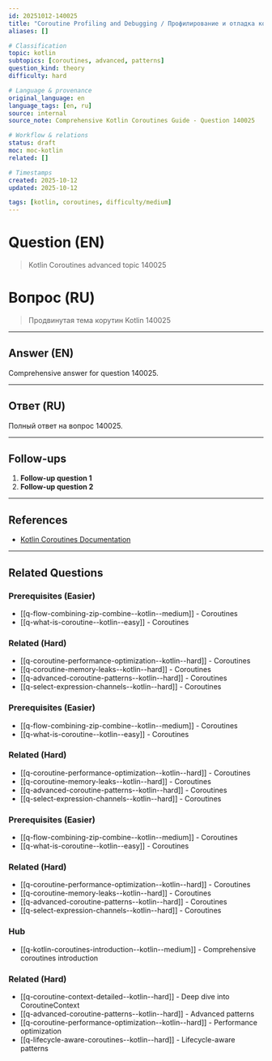```yaml
---
id: 20251012-140025
title: "Coroutine Profiling and Debugging / Профилирование и отладка корутин"
aliases: []

# Classification
topic: kotlin
subtopics: [coroutines, advanced, patterns]
question_kind: theory
difficulty: hard

# Language & provenance
original_language: en
language_tags: [en, ru]
source: internal
source_note: Comprehensive Kotlin Coroutines Guide - Question 140025

# Workflow & relations
status: draft
moc: moc-kotlin
related: []

# Timestamps
created: 2025-10-12
updated: 2025-10-12

tags: [kotlin, coroutines, difficulty/medium]
---
```

# Question (EN)
> Kotlin Coroutines advanced topic 140025

# Вопрос (RU)
> Продвинутая тема корутин Kotlin 140025

---

## Answer (EN)

Comprehensive answer for question 140025.

---

## Ответ (RU)

Полный ответ на вопрос 140025.

---

## Follow-ups

1. **Follow-up question 1**
2. **Follow-up question 2**

---

## References

- [Kotlin Coroutines Documentation](https://kotlinlang.org/docs/coroutines-overview.html)

---

## Related Questions

### Prerequisites (Easier)
- [[q-flow-combining-zip-combine--kotlin--medium]] - Coroutines
- [[q-what-is-coroutine--kotlin--easy]] - Coroutines

### Related (Hard)
- [[q-coroutine-performance-optimization--kotlin--hard]] - Coroutines
- [[q-coroutine-memory-leaks--kotlin--hard]] - Coroutines
- [[q-advanced-coroutine-patterns--kotlin--hard]] - Coroutines
- [[q-select-expression-channels--kotlin--hard]] - Coroutines
### Prerequisites (Easier)
- [[q-flow-combining-zip-combine--kotlin--medium]] - Coroutines
- [[q-what-is-coroutine--kotlin--easy]] - Coroutines

### Related (Hard)
- [[q-coroutine-performance-optimization--kotlin--hard]] - Coroutines
- [[q-coroutine-memory-leaks--kotlin--hard]] - Coroutines
- [[q-advanced-coroutine-patterns--kotlin--hard]] - Coroutines
- [[q-select-expression-channels--kotlin--hard]] - Coroutines
### Prerequisites (Easier)
- [[q-flow-combining-zip-combine--kotlin--medium]] - Coroutines
- [[q-what-is-coroutine--kotlin--easy]] - Coroutines

### Related (Hard)
- [[q-coroutine-performance-optimization--kotlin--hard]] - Coroutines
- [[q-coroutine-memory-leaks--kotlin--hard]] - Coroutines
- [[q-advanced-coroutine-patterns--kotlin--hard]] - Coroutines
- [[q-select-expression-channels--kotlin--hard]] - Coroutines
### Hub
- [[q-kotlin-coroutines-introduction--kotlin--medium]] - Comprehensive coroutines introduction

### Related (Hard)
- [[q-coroutine-context-detailed--kotlin--hard]] - Deep dive into CoroutineContext
- [[q-advanced-coroutine-patterns--kotlin--hard]] - Advanced patterns
- [[q-coroutine-performance-optimization--kotlin--hard]] - Performance optimization
- [[q-lifecycle-aware-coroutines--kotlin--hard]] - Lifecycle-aware patterns

